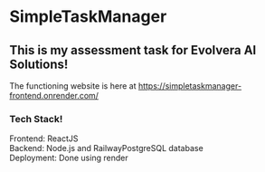 # SimpleTaskManager

## This is my assessment task for Evolvera AI Solutions!
The functioning website is here at 
https://simpletaskmanager-frontend.onrender.com/

### Tech Stack! 
Frontend: ReactJS <br/>
Backend: Node.js and RailwayPostgreSQL database <br/>
Deployment: Done using render


